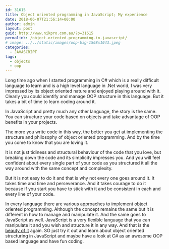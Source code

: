 ```yaml
---
id: 31615
title: Object oriented programming in JavaScript; My experience
date: 2018-06-07T21:56:14+00:00
author: admin
layout: post
guid: http://www.nikpro.com.au/?p=31615
permalink: /object-oriented-programming-in-javascript/
# image: ../../static/images/oop-big-1568x1043.jpeg
categories:
  - JAVASCRIPT
tags:
  - objects
  - oop
---
```

Long time ago when I started programming in C# which is a really difficult language to learn and is a high level language in .Net world, I was very impressed by its object oriented nature and enjoyed playing around with it. Clearly you could identify and manage OOP structure in this language. But it takes a bit of time to learn coding around it.

In JavaScript and pretty much any other language, the story is the same. You can structure your code based on objects and take advantage of OOP benefits in your projects.

The more you write code in this way, the better you get at implementing the structure and philosophy of object oriented programming. And by the time you come to know that you are loving it.

It is not just tidiness and structural behaviour of the code that you love, but breaking down the code and its simplicity impresses you. And you will feel confident about every single part of your code as you structured it all the way around with the same concept and complexity.

But it is not easy to do it and that is why not every one goes around it. It takes time and time and perseverance. And it takes courage to do it because if you start you have to stick with it and be consistent in each and every line of your code.

In every language there are various approaches to implement object oriented programming. Although the concept remains the same but it is different in how to manage and manipulate it. And the same goes to JavaScript as well. JavaScript is a very flexible language that you can manipulate it and you wish and structure it in any way. And that is the [beauty of it](http://www.nikpro.com.au/the-beauty-of-javascript/) again. SO just try it out and learn about object oriented structuring in JavaScript and maybe have a look at C# as an awesome OOP based language and have fun coding.